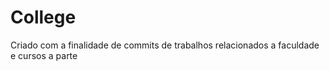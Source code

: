 # College
Criado com a finalidade de commits de trabalhos relacionados a faculdade e cursos a parte
